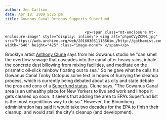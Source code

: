 ```yaml
---
author: Jen Carlson
date: Apr 18, 2009 5:25 pm
title: Gowanus Canal Octopus Supports Superfund
---
```


	
										<p><span class="mt-enclosure mt-enclosure-image" style="display: inline;"> <img alt="phpnCVyZCPM.jpg" src="https://web.archive.org/web/20160305111856im_/http://gothamist.com/attachments/arts_jen/phpnCVyZCPM.jpg" width="640" height="425" class="image-none"> </span></p>

<p>Brooklyn artist <a href="https://web.archive.org/web/20160305111856/http://tonkydesigns.com/blog/2009/04/18/gowanus-canal-super-fun-superfund/">Anthony Clune</a> says from his Gowanus studio he &quot;can smell the overflow sewage that cascades into the canal after heavy rains, inhale the concrete dust billowing from mixing facilities, and meditate on the prismatic oil-slick rainbow floating out to sea.&quot; So he gave what he calls his Gowanus Canal Tonky Octopus some text in hopes of hurrying the cleanup process, which is currently being debated about as city and state debate the pros and cons of a <a href="https://web.archive.org/web/20160305111856/http://gothamist.com/2009/04/08/gowanus_1.php">Superfund status</a>. Clune says, &quot;The Gowanus Canal area is an unhealthy place for New Yorkers to live and work and I hope it gets cleaned up soon. It seems that adding the area to EPA&#x2019;s Superfund list is the most expeditious way to do so.&quot; However, the Bloomberg administration <a href="https://web.archive.org/web/20160305111856/http://gothamist.com/2009/04/15/gowanus_superfund.php">has said</a> it would take two decades for the EPA to finish their cleanup, and would stall the city&apos;s cleanup (and development).</p>					
										
									
				